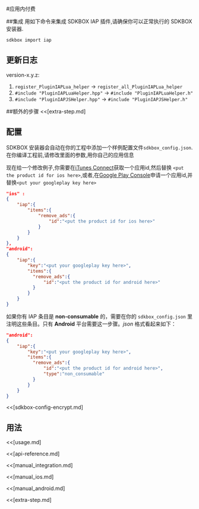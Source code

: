 <!--
Include Base: /Users/niteluo/Projects/store/doc/en/src/iap/v3-cpp
-->

#应用内付费

##集成
用如下命令来集成 SDKBOX IAP 插件,请确保你可以正常执行的 SDKBOX 安装器.
```bash
sdkbox import iap
```

## 更新日志

version-x.y.z:
1. `register_PluginIAPLua_helper` -> `register_all_PluginIAPLua_helper`
2. `#include "PluginIAPLuaHelper.hpp"` -> `#include "PluginIAPLuaHelper.h"`
3. `#include "PluginIAPJSHelper.hpp"` -> `#include "PluginIAPJSHelper.h"`

##额外的步骤
<<[extra-step.md]

## 配置
SDKBOX 安装器会自动在你的工程中添加一个样例配置文件`sdkbox_config.json`.在你编译工程前,请修改里面的参数,用你自己的应用信息

现在给一个修改例子,你需要在[iTunes Connect](http://itunesconnect.apple.com)获取一个应用id,然后替换 `<put the product id for ios here>`,或者,在[Google Play Console](https://play.google.com/apps/publish)申请一个应用id,并替换`<put your googleplay key here>`
```json
"ios" :
{
    "iap":{
        "items":{
            "remove_ads":{
                "id":"<put the product id for ios here>"
            }
        }
    }
},
"android":
{
    "iap":{
        "key":"<put your googleplay key here>",
        "items":{
          "remove_ads":{
              "id":"<put the product id for android here>"
          }
        }
    }
}
```

如果你有 IAP 条目是 __non-consumable__ 的，需要在你的 `sdkbox_config.json` 里注明这些条目。只有 __Android__ 平台需要这一步骤。*json* 格式看起来如下：
```json
"android":
{
    "iap":{
        "key":"<put your googleplay key here>",
        "items":{
          "remove_ads":{
              "id":"<put the product id for android here>",
              "type":"non_consumable"
          }
        }
    }
}
```

<<[sdkbox-config-encrypt.md]

## 用法
<<[usage.md]

<<[api-reference.md]

<<[manual_integration.md]

<<[manual_ios.md]

<<[manual_android.md]

<<[extra-step.md]

